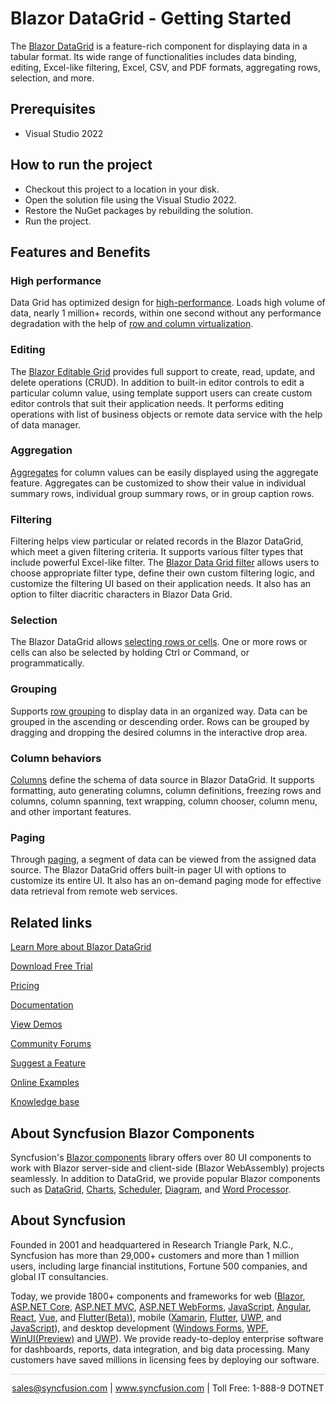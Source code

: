 # Blazor DataGrid - Getting Started

The [Blazor DataGrid](https://www.syncfusion.com/blazor-components/blazor-datagrid?utm_source=github&utm_medium=listing&utm_campaign=blazor-datagrid-github-samples) is a feature-rich component for displaying data in a tabular format. Its wide range of functionalities includes data binding, editing, Excel-like filtering, Excel, CSV, and PDF formats, aggregating rows, selection, and more.

## Prerequisites

* Visual Studio 2022

## How to run the project

* Checkout this project to a location in your disk.
* Open the solution file using the Visual Studio 2022.
* Restore the NuGet packages by rebuilding the solution.
* Run the project.

## Features and Benefits

### High performance 

Data Grid has optimized design for [high-performance](https://www.syncfusion.com/blazor-components/blazor-datagrid/performance?utm_source=github&utm_medium=listing&utm_campaign=blazor-datagrid-github-samples). Loads high volume of data, nearly 1 million+ records, within one second without any performance degradation with the help of [row and column virtualization](https://blazor.syncfusion.com/documentation/datagrid/virtual?utm_source=github&utm_medium=listing&utm_campaign=blazor-datagrid-github-samples).

### Editing 

The [Blazor Editable Grid](https://www.syncfusion.com/blazor-components/blazor-datagrid/editing?utm_source=github&utm_medium=listing&utm_campaign=blazor-datagrid-github-samples) provides full support to create, read, update, and delete operations (CRUD). In addition to built-in editor controls to edit a particular column value, using template support users can create custom editor controls that suit their application needs. It performs editing operations with list of business objects or remote data service with the help of data manager.

### Aggregation

[Aggregates](https://www.syncfusion.com/blazor-components/blazor-datagrid/aggregation?utm_source=github&utm_medium=listing&utm_campaign=blazor-datagrid-github-samples) for column values can be easily displayed using the aggregate feature. Aggregates can be customized to show their value in individual summary rows, individual group summary rows, or in group caption rows.

### Filtering 

Filtering helps view particular or related records in the Blazor DataGrid, which meet a given filtering criteria. It supports various filter types that include powerful Excel-like filter. The [Blazor Data Grid filter](https://www.syncfusion.com/blazor-components/blazor-datagrid/filtering?utm_source=github&utm_medium=listing&utm_campaign=blazor-datagrid-github-samples) allows users to choose appropriate filter type, define their own custom filtering logic, and customize the filtering UI based on their application needs. It also has an option to filter diacritic characters in Blazor Data Grid.

### Selection

The Blazor DataGrid allows [selecting rows or cells](https://www.syncfusion.com/blazor-components/blazor-datagrid/selection?utm_source=github&utm_medium=listing&utm_campaign=blazor-datagrid-github-samples). One or more rows or cells can also be selected by holding Ctrl or Command, or programmatically.

### Grouping 

Supports [row grouping](https://www.syncfusion.com/blazor-components/blazor-datagrid/grouping?utm_source=github&utm_medium=listing&utm_campaign=blazor-datagrid-github-samples) to display data in an organized way. Data can be grouped in the ascending or descending order. Rows can be grouped by dragging and dropping the desired columns in the interactive drop area.

### Column behaviors

[Columns](https://www.syncfusion.com/blazor-components/blazor-datagrid/column?utm_source=github&utm_medium=listing&utm_campaign=blazor-datagrid-github-samples) define the schema of data source in Blazor DataGrid. It supports formatting, auto generating columns, column definitions, freezing rows and columns, column spanning, text wrapping, column chooser, column menu, and other important features.

### Paging

Through [paging](https://www.syncfusion.com/blazor-components/blazor-datagrid/paging?utm_source=github&utm_medium=listing&utm_campaign=blazor-datagrid-github-samples), a segment of data can be viewed from the assigned data source. The Blazor DataGrid offers built-in pager UI with options to customize its entire UI. It also has an on-demand paging mode for effective data retrieval from remote web services.

## Related links

[Learn More about Blazor DataGrid](https://www.syncfusion.com/blazor-components/blazor-datagrid?utm_source=github&utm_medium=listing&utm_campaign=blazor-datagrid-github-samples)

[Download Free Trial](https://www.syncfusion.com/downloads/blazor?utm_source=github&utm_medium=listing&utm_campaign=blazor-datagrid-github-samples)

[Pricing](https://www.syncfusion.com/sales/teamlicense?utm_source=github&utm_medium=listing&utm_campaign=blazor-datagrid-github-samples)

[Documentation](https://blazor.syncfusion.com/documentation/datagrid/getting-started?utm_source=github&utm_medium=listing&utm_campaign=blazor-datagrid-github-samples)

[View Demos](https://github.com/SyncfusionExamples/blazor-grid-getting-started?utm_source=github&utm_medium=listing&utm_campaign=blazor-datagrid-github-samples)

[Community Forums](https://www.syncfusion.com/forums/blazor-components?utm_source=github&utm_medium=listing&utm_campaign=blazor-datagrid-github-samples)

[Suggest a Feature](https://www.syncfusion.com/feedback/blazor-components?utm_source=github&utm_medium=listing&utm_campaign=blazor-datagrid-github-samples)

[Online Examples](https://blazor.syncfusion.com/demos/datagrid/default-functionalities?utm_source=github&utm_medium=listing&utm_campaign=blazor-datagrid-github-samples)

[Knowledge base](https://support.syncfusion.com/kb/article/9909/how-to-get-started-easily-with-syncfusion-blazor-table?utm_source=github&utm_medium=listing&utm_campaign=blazor-datagrid-github-samples)

## About Syncfusion Blazor Components

Syncfusion's [Blazor components](https://www.syncfusion.com/blazor-components?utm_source=github&utm_medium=listing&utm_campaign=blazor-datagrid-github-samples) library offers over 80 UI components to work with Blazor server-side and client-side (Blazor WebAssembly) projects seamlessly. In addition to DataGrid, we provide popular Blazor components such as [DataGrid](https://www.syncfusion.com/blazor-components/blazor-datagrid?utm_source=github&utm_medium=listing&utm_campaign=blazor-datagrid-github-samples), [Charts](https://www.syncfusion.com/blazor-components/blazor-charts?utm_source=github&utm_medium=listing&utm_campaign=blazor-datagrid-github-samples), 
[Scheduler](https://www.syncfusion.com/blazor-components/blazor-scheduler?utm_source=github&utm_medium=listing&utm_campaign=blazor-datagrid-github-samples), [Diagram](https://www.syncfusion.com/blazor-components/blazor-diagram?utm_source=github&utm_medium=listing&utm_campaign=blazor-datagrid-github-samples), and [Word Processor](https://www.syncfusion.com/blazor-components/blazor-word-processor?utm_source=github&utm_medium=listing&utm_campaign=blazor-datagrid-github-samples).

## About Syncfusion

Founded in 2001 and headquartered in Research Triangle Park, N.C., Syncfusion has more than 29,000+ customers and more than 1 million users, including large financial institutions, Fortune 500 companies, and global IT consultancies.

Today, we provide 1800+ components and frameworks for web ([Blazor](https://www.syncfusion.com/blazor-components?utm_source=github&utm_medium=listing&utm_campaign=blazor-datagrid-github-samples), [ASP.NET Core](https://www.syncfusion.com/aspnet-core-ui-controls?utm_source=github&utm_medium=listing&utm_campaign=blazor-datagrid-github-samples), [ASP.NET MVC](https://www.syncfusion.com/aspnet-mvc-ui-controls?utm_source=github&utm_medium=listing&utm_campaign=blazor-datagrid-github-samples), [ASP.NET WebForms](https://www.syncfusion.com/jquery/aspnet-webforms-ui-controls?utm_source=github&utm_medium=listing&utm_campaign=blazor-datagrid-github-samples), [JavaScript](https://www.syncfusion.com/javascript-ui-controls?utm_source=github&utm_medium=listing&utm_campaign=blazor-datagrid-github-samples), [Angular](https://www.syncfusion.com/angular-components?utm_source=github&utm_medium=listing&utm_campaign=blazor-datagrid-github-samples), [React](https://www.syncfusion.com/react-components?utm_source=github&utm_medium=listing&utm_campaign=blazor-datagrid-github-samples), [Vue](https://www.syncfusion.com/vue-components?utm_source=github&utm_medium=listing&utm_campaign=blazor-datagrid-github-samples), and [Flutter(Beta)](https://www.syncfusion.com/flutter-widgets?utm_source=github&utm_medium=listing&utm_campaign=blazor-datagrid-github-samples)), mobile ([Xamarin](https://www.syncfusion.com/xamarin-ui-controls?utm_source=github&utm_medium=listing&utm_campaign=blazor-datagrid-github-samples), [Flutter](https://www.syncfusion.com/flutter-widgets?utm_source=github&utm_medium=listing&utm_campaign=blazor-datagrid-github-samples), [UWP](https://www.syncfusion.com/uwp-ui-controls?utm_source=github&utm_medium=listing&utm_campaign=blazor-datagrid-github-samples), and [JavaScript](https://www.syncfusion.com/javascript-ui-controls?utm_source=github&utm_medium=listing&utm_campaign=blazor-datagrid-github-samples)), and desktop development ([Windows Forms](https://www.syncfusion.com/winforms-ui-controls?utm_source=github&utm_medium=listing&utm_campaign=blazor-datagrid-github-samples), [WPF](https://www.syncfusion.com/wpf-controls?utm_source=github&utm_medium=listing&utm_campaign=blazor-datagrid-github-samples), [WinUI(Preview)](https://www.syncfusion.com/winui-controls?utm_source=github&utm_medium=listing&utm_campaign=blazor-datagrid-github-samples) and [UWP](https://www.syncfusion.com/uwp-ui-controls?utm_source=github&utm_medium=listing&utm_campaign=blazor-datagrid-github-samples)). We provide ready-to-deploy enterprise software for dashboards, reports, data integration, and big data processing. Many customers have saved millions in licensing fees by deploying our software.

<hr style="height:0.3px;border:none;color:lightgrey;background-color:lightgrey;" />

<p align="center">
<a href="mailto:sales@syncfusion.com?Subject=Syncfusion Blazor DataGrid - GitHub" target="_top">sales@syncfusion.com</a> | <a href="https://www.syncfusion.com?utm_source=github&utm_medium=listing&utm_campaign=blazor-datagrid-github-samples">www.syncfusion.com</a> | Toll Free: 1-888-9 DOTNET <br>
</p>
